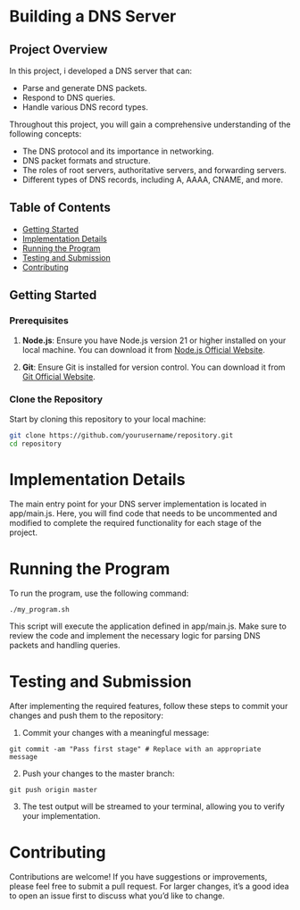 # Building a DNS Server

## Project Overview

In this project, i developed a DNS server that can:
- Parse and generate DNS packets.
- Respond to DNS queries.
- Handle various DNS record types.

Throughout this project, you will gain a comprehensive understanding of the following concepts:
- The DNS protocol and its importance in networking.
- DNS packet formats and structure.
- The roles of root servers, authoritative servers, and forwarding servers.
- Different types of DNS records, including A, AAAA, CNAME, and more.

## Table of Contents

- [Getting Started](#getting-started)
- [Implementation Details](#implementation-details)
- [Running the Program](#running-the-program)
- [Testing and Submission](#testing-and-submission)
- [Contributing](#contributing)


## Getting Started

### Prerequisites

1. **Node.js**: Ensure you have Node.js version 21 or higher installed on your local machine. You can download it from [Node.js Official Website](https://nodejs.org/).

2. **Git**: Ensure Git is installed for version control. You can download it from [Git Official Website](https://git-scm.com/).

### Clone the Repository

Start by cloning this repository to your local machine:

```bash
git clone https://github.com/yourusername/repository.git
cd repository
```
# Implementation Details

The main entry point for your DNS server implementation is located in app/main.js. Here, you will find code that needs to be uncommented and modified to complete the required functionality for each stage of the project.

# Running the Program  

To run the program, use the following command:

```
./my_program.sh
```

This script will execute the application defined in app/main.js. Make sure to review the code and implement the necessary logic for parsing DNS packets and handling queries.


# Testing and Submission

After implementing the required features, follow these steps to commit your changes and push them to the repository:

1. Commit your changes with a meaningful message:

```
git commit -am "Pass first stage" # Replace with an appropriate message

```

2. Push your changes to the master branch:

```
git push origin master

```

3. The test output will be streamed to your terminal, allowing you to verify your implementation.

# Contributing

Contributions are welcome! If you have suggestions or improvements, please feel free to submit a pull request. For larger changes, it’s a good idea to open an issue first to discuss what you’d like to change.